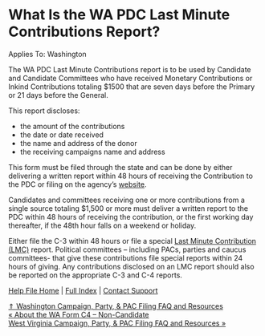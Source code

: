  What Is the WA PDC Last Minute Contributions Report?
==========

Applies To: Washington

The WA PDC Last Minute Contributions report is to be used by Candidate and Candidate Committees who have received Monetary Contributions or Inkind Contributions totaling $1500 that are seven days before the Primary or 21 days before the General.

This report discloses:

* the amount of the contributions
* the date or date received
* the name and address of the donor
* the receiving campaigns name and address

This form must be filed through the state and can be done by either delivering a written report within 48 hours of receiving the Contribution to the PDC or filing on the agency’s [website](https://www.pdc.wa.gov/registration-reporting/candidates-committees/contributions/special-limits-and-reports-last-minute-contributions). 

Candidates and committees receiving one or more contributions from a single source totaling $1,500 or more must deliver a written report to the PDC within 48 hours of receiving the contribution, or the first working day thereafter, if the 48th hour falls on a weekend or holiday.

Either file the C-3 within 48 hours or file a special [Last Minute Contribution (LMC)](https://dev-pdc-pdc.pantheonsite.io/registration-reporting/forms-reports-directory#LMC) report. Political committees – including PACs, parties and caucus committees- that give these contributions file special reports within 24 hours of giving. Any contributions disclosed on an LMC report should also be reported on the appropriate C-3 and C-4 reports.

[Help File Home](/help/) | [Full Index](/Help-File-Directory/) | [Contact Support](mailto:support@ISPolitical.com)

[⇑ Washington Campaign, Party, & PAC Filing FAQ and Resources](/Washington-Campaign-Party-PAC-Filing-FAQ-and-Resources)  
[« About the WA Form C4 – Non-Candidate](/About-the-WA-Form-C4-Non-Candidate)  
[West Virginia Campaign, Party, & PAC Filing FAQ and Resources »](/West-Virginia-Campaign-Party-PAC-Filing-FAQ-and-Resources)